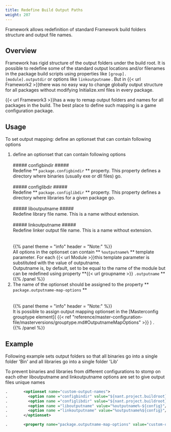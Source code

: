 ```yaml
---
title: Redefine Build Output Paths
weight: 207
---
```


Framework allows redefinition of standard Framework build folders structure and output file names.

<a name="Overview"></a>
## Overview ##

Framework has rigid structure of the output folders under the build root.
It is possible to redefine some of the standard output locations and/or filenames in the
package build scripts using properties like `[group].[module].outputdir` or options like `linkoutputname` . But in {{< url Framework2 >}}there was no easy way to change globally output structure for all packages
without modifying Initialize.xml files in every package.

{{< url Framework3 >}}has a way to remap output folders and names for all packages in the build. The best place to define such mapping is a game configuration package.

<a name="Usage"></a>
## Usage ##

To set output mapping: define an optionset that can contain following options

 1. define an optionset that can contain following options<br><br>##### configbindir #####<br>Redefine ** `package.configbindir` ** property. This property defines a directory where binaries (usually exe or dll files) go.<br><br>##### configlibdir #####<br>Redefine ** `package.configlibdir` ** property. This property defines a directory where libraries for a given package go.<br><br>##### liboutputname #####<br>Redefine library file name. This is a name without extension.<br><br>##### linkoutputname #####<br>Redefine linker output file name. This is a name without extension.<br><br><br>{{% panel theme = "info" header = "Note:" %}}<br>All options in the optionset can contain ** `%outputname%` **  template parameter. For each {{< url Module >}}this template parameter is substituted with the value of outputname.<br>Outputname is, by default, set to be equal to the name of the module but can be redefined using property **{{< url groupname >}} `.outputname` **<br>{{% /panel %}}
 2. The name of the optionset should be assigned to the property ** `package.outputname-map-options` ** <br><br><br>{{% panel theme = "info" header = "Note:" %}}<br>It is possible to assign output mapping optionset in the  [Masterconfig grouptype element]( {{< ref "reference/master-configuration-file/masterversions/grouptype.md#OutputnameMapOptions" >}} ) .<br>{{% /panel %}}

<a name="Example"></a>
## Example ##

Following example sets output folders so that all binaries go into a single folder &#39;Bin&#39; and all libraries go into a single folder &#39;Lib&#39;

To prevent binaries and libraries from different configurations to stomp on each other liboutputname and linkoutputname options are set
to give output files unique names


```xml
.       <optionset name="custom-output-names">
.         <option name ="configbindir" value="${nant.project.buildroot}\Bin"/>
.         <option name ="configlibdir" value="${nant.project.buildroot}\Lib"/>
.         <option name ="liboutputname" value="%outputname%-${config}"/>
.         <option name ="linkoutputname" value="%outputname%${config}"/>
.       </optionset>

.       <property name="package.outputname-map-options" value="custom-output-names"/>
```
